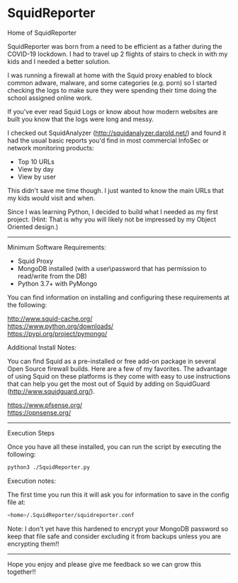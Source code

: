 # SquidReporter
Home of SquidReporter

SquidReporter was born from a need to be efficient as a father during the COVID-19 lockdown.  I had to travel up 2 flights of stairs to check in with my kids and I needed a better solution.  

I was running a firewall at home with the Squid proxy enabled to block common adware, malware, and some categories (e.g. porn) so I started checking the logs to make sure they were spending their time doing the school assigned online work.

If you've ever read Squid Logs or know about how modern websites are built you know that the logs were long and messy.

I checked out SquidAnalyzer (http://squidanalyzer.darold.net/) and found it had the usual basic reports you'd find in most commercial InfoSec or network monitoring products:

- Top 10 URLs
- View by day
- View by user

This didn't save me time though.  I just wanted to know the main URLs that my kids would visit and when.

Since I was learning Python, I decided to build what I needed as my first project.   (Hint: That is why you will likely not be impressed by my Object Oriented design.)

------------------------------------------------------------------------------------------------------------

Minimum Software Requirements:

- Squid Proxy
- MongoDB installed (with a user\password that has permission to read/write from the DB)
- Python 3.7+ with PyMongo

You can find information on installing and configuring these requirements at the following:

http://www.squid-cache.org/  
https://www.python.org/downloads/  
https://pypi.org/project/pymongo/

Additional Install Notes:  

You can find Squid as a pre-installed or free add-on package in several Open Source firewall builds.  Here are a few of my favorites.  The advantage of using Squid on these platforms is they come with easy to use instructions that can help you get the most out of Squid by adding on SquidGuard (http://www.squidguard.org/).

https://www.pfsense.org/  
https://opnsense.org/

------------------------------------------------------------------------------------------------------------

Execution Steps

Once you have all these installed, you can run the script by executing the following:

```bash
python3 ./SquidReporter.py
```

Execution notes:

The first time you run this it will ask you for information to save in the config file at:

```bash
<home>/.SquidReporter/squidreporter.conf
```

Note:  I don't yet have this hardened to encrypt your MongoDB password so keep that file safe and consider excluding it from backups unless you are encrypting them!!

------------------------------------------------------------------------------------------------------------

Hope you enjoy and please give me feedback so we can grow this together!!

